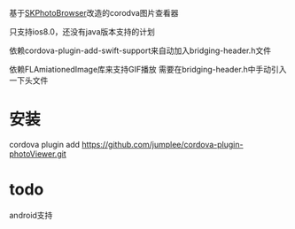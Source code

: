 基于[SKPhotoBrowser](https://github.com/suzuki-0000/SKPhotoBrowser)改造的corodva图片查看器

只支持ios8.0，还没有java版本支持的计划

依赖cordova-plugin-add-swift-support来自动加入bridging-header.h文件

依赖FLAmiationedImage库来支持GIF播放 需要在bridging-header.h中手动引入一下头文件


# 安装

cordova plugin add https://github.com/jumplee/cordova-plugin-photoViewer.git 


# todo

android支持
